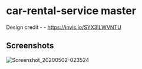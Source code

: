 # car-rental-service master

Design credit - - https://invis.io/SYX3ILWVNTU

## Screenshots

![Screenshot_20200502-023524](https://mail.google.com/mail/u/0/#inbox/QgrcJHsBsbdcnmvGtcHDvGFlmMcXRmgKDSl?projector=1&messagePartId=0.2.png)
